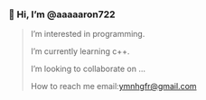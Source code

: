 ### 👋 Hi, I’m @aaaaaron722
> I’m interested in programming.
> 
> I’m currently learning c++.
> 
> I’m looking to collaborate on ...
> 
> How to reach me email:ymnhgfr@gmail.com


<!---
aaaaaron722/aaaaaron722 is a ✨ special ✨ repository because its `README.md` (this file) appears on your GitHub profile.
You can click the Preview link to take a look at your changes.
--->
